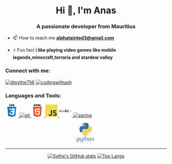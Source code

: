 <h1 align="center">Hi 👋, I'm Anas</h1>
<h3 align="center">A passionate  developer from Mauritius</h3>

- 📫 How to reach me **alphatainted3@gmail.com**

- ⚡ Fun fact **i like playing video games like mobile legends,minecraft,terraria and stardew valley**

<h3 align="left">Connect with me:</h3>
<p align="left">
<a href="https://www.instagram.com/sythe756/" target="blank"><img align="center" src="https://raw.githubusercontent.com/rahuldkjain/github-profile-readme-generator/master/src/images/icons/Social/instagram.svg" alt="@sythe756" height="30" width="40" /></a>
<a href="https://www.youtube.com/channel/UC_1xiMR0vcl4NwIj_66ENSA" target="blank"><img align="center" src="https://raw.githubusercontent.com/rahuldkjain/github-profile-readme-generator/master/src/images/icons/Social/youtube.svg" alt="codingwithash" height="30" width="40" /></a>
</p>

<h3 align="left">Languages and Tools:</h3>
<p align="left"> <a href="https://www.w3schools.com/css/" target="_blank" rel="noreferrer"> <img src="https://raw.githubusercontent.com/devicons/devicon/master/icons/css3/css3-original-wordmark.svg" alt="css3" width="40" height="40"/> </a> <a href="https://git-scm.com/" target="_blank" rel="noreferrer"> <img src="https://www.vectorlogo.zone/logos/git-scm/git-scm-icon.svg" alt="git" width="40" height="40"/> </a> <a href="https://www.w3.org/html/" target="_blank" rel="noreferrer"> <img src="https://raw.githubusercontent.com/devicons/devicon/master/icons/html5/html5-original-wordmark.svg" alt="html5" width="40" height="40"/> </a> <a href="https://developer.mozilla.org/en-US/docs/Web/JavaScript" target="_blank" rel="noreferrer"> <img src="https://raw.githubusercontent.com/devicons/devicon/master/icons/javascript/javascript-original.svg" alt="javascript" width="40" height="40"/> </a> <a href="https://nodejs.org" target="_blank" rel="noreferrer"> <img src="https://raw.githubusercontent.com/devicons/devicon/master/icons/nodejs/nodejs-original-wordmark.svg" alt="nodejs" width="40" height="40"/> </a> <a href="https://spring.io/" target="_blank" rel="noreferrer"> <img src="https://www.vectorlogo.zone/logos/springio/springio-icon.svg" alt="spring" width="40" height="40"/> </a> </p>
<div align="center">
  <img src="https://github.com/devicons/devicon/blob/master/icons/python/python-original-wordmark.svg" title="Python" alt="Python" width="64" height="64">&nbsp;
</div>

---

<div align="center">

[![Sythe's GitHub stats](https://github-readme-stats.vercel.app/api?username=Sythe&show_icons=true&theme=github_dark&include_all_commits=true&count_private=true&hide_rank=true)](https://github.com/anuraghazra/github-readme-stats)
[![Top Langs](https://github-readme-stats.vercel.app/api/top-langs/?username=Sythe&layout=compact&theme=github_dark&langs_count=10)](https://github.com/anuraghazra/github-readme-stats)

</div>

